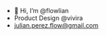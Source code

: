 - 👋 Hi, I’m @flowlian
- Product Design @vivira
- julian.perez.flow@gmail.com

<!---
flowlian/flowlian is a ✨ special ✨ repository because its `README.md` (this file) appears on your GitHub profile.
You can click the Preview link to take a look at your changes.
--->
